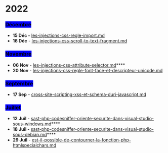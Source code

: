 # 2022

### <mark style="background-color:blue;">Décembre</mark>

* **15 Déc -** <mark style="color:blue;"></mark> [les-injections-css-regle-import.md](decembre/les-injections-css-regle-import.md "mention")
* **16 Déc** - [les-injections-css-scroll-to-text-fragment.md](decembre/les-injections-css-scroll-to-text-fragment.md "mention")

### <mark style="background-color:blue;">Novembre</mark>

* **06 Nov** - [les-injections-css-attribute-selector.md](novembre/les-injections-css-attribute-selector.md "mention")****
* **20 Nov** - [les-injections-css-regle-font-face-et-descripteur-unicode.md](novembre/les-injections-css-regle-font-face-et-descripteur-unicode.md "mention")

### <mark style="background-color:blue;">Septembre</mark>

* **17 Sep** - [cross-site-scripting-xss-et-schema-duri-javascript.md](septembre/cross-site-scripting-xss-et-schema-duri-javascript.md "mention")

### <mark style="background-color:blue;">Juillet</mark>

* **12 Juil** - [sast-php-codesniffer-oriente-securite-dans-visual-studio-sous-windows.md](juillet/sast-php-codesniffer-oriente-securite-dans-visual-studio-sous-windows.md "mention")****
* **18 Juil -** [sast-php-codesniffer-oriente-securite-dans-visual-studio-sous-debian.md](juillet/sast-php-codesniffer-oriente-securite-dans-visual-studio-sous-debian.md "mention")****
* **29 Juil** - [est-il-possible-de-contourner-la-fonction-php-htmlspecialchars.md](juillet/est-il-possible-de-contourner-la-fonction-php-htmlspecialchars.md "mention")
